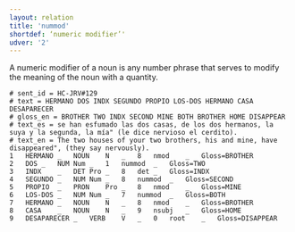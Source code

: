 ```yaml
---
layout: relation
title: 'nummod'
shortdef: ‘numeric modifier’'
udver: '2'
---
```


A numeric modifier of a noun is any number phrase that serves to modify the meaning of the noun with a quantity.

~~~ conllu
# sent_id = HC-JRV#129
# text = HERMANO DOS INDX SEGUNDO PROPIO LOS-DOS HERMANO CASA DESAPARECER
# gloss_en = BROTHER TWO INDX SECOND MINE BOTH BROTHER HOME DISAPPEAR
# text_es = se han esfumado las dos casas, de los dos hermanos, la suya y la segunda, la mía" (le dice nervioso el cerdito).
# text_en = The two houses of your two brothers, his and mine, have disappeared", (they say nervously).
1	HERMANO	_	NOUN	N	_	8	nmod	_	Gloss=BROTHER
2	DOS	_	NUM	Num	_	1	nummod	_	Gloss=TWO
3	INDX	_	DET	Pro	_	8	det	_	Gloss=INDX
4	SEGUNDO	_	NUM	Num	_	8	nummod	_	Gloss=SECOND
5	PROPIO	_	PRON	Pro	_	8	nmod	_	Gloss=MINE
6	LOS-DOS	_	NUM	Num	_	7	nummod	_	Gloss=BOTH
7	HERMANO	_	NOUN	N	_	8	nmod	_	Gloss=BROTHER
8	CASA	_	NOUN	N	_	9	nsubj	_	Gloss=HOME
9	DESAPARECER	_	VERB	V	_	0	root	_	Gloss=DISAPPEAR
~~~
<!-- Interlanguage links updated Po 11. listopadu 2024, 20:11:11 CET -->
